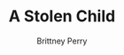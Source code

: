 ---
title: A Stolen Child
Layout: module

author: Brittney Perry
Reviewer: Mary Courtney

schedule: saturday early afternoon

description: A child is taken from in front of his parents. The father chases the group to a cave out of town. He has returned to try to find help in retrieving his child.
synopsis: > 
  A distraught father, Varyn Gilchek comes running into town. He can be heard calling for help from a far distance [ex. "Please! You have to help me! Someone! They took him!" After he recovers from his run, he tells whoever will listen that, “Some people. They just snatched little Charlie right out from in front of our home!” He produces a smudged paper with a shepherd's crook [Tarrasch] symbol that was left in the wake of the kidnapping. If questioned thoroughly, and if pressed for a reason, the father will admit that he couldn't pay his tithe to the Bloody Fist, due to poverty, and assumes his son was taken in payment.


  He followed the kidnappers into the wilderness surrounding Stonewood and to a cave with a small entrance. After pausing for breath, he realized that he ran into a fight with no weapons and no backup. Reluctantly, he doubled back to town with the hope of gathering a party to help rescue his son. While the father sought help, the child was killed.  When the PCs enter the cave, they are set upon by the Tarrasch Pawns, then the Bishop. The Bishop will flee when there is a chance of being defeated. Each Black Pawn will give a silver, each White Pawn a gold, the bishop multiple gold. If the Tarrasch win the fight, someone is marked by the Tarrasch in blood and the rest are left for dead/ or are stabilized/robbed/etc. The Bishop will rob the PCs of their magic items and keep them on his person. 


number_of_cast_members: 
outcomes: 
  - The PCs go to the cave and lose to the Tarrasch Pawns and Bishop, they are left for dead or stabilized, robbed, and left in the cave. 
  - The PCs go to the cave and kill all the Tarrasch Pawns and find the child dead. They were able to protect the father and can help the father bury his child. 
  - The PCs beat the Tarrasch at the cave, but the father dies.
  - If the PCs are able to eliminate the Tarrasch in the cave, they still have lost the child. The child's father, if he survives, will be understandably upset and heartbroken. He removes the child's body from the cave and want to bury him. 
rumors: 
hook: Father comes into town, gets help to rescue his son
scenes: 
  - 
    oog: Cabin or cave like area. The cave has a narrow entrance [two door stoppers to hold the door steady]. If possible, a low entrance should be created using a black plastic tarp covering the doorway, forcing the PCs to duck as low as a crouch. The child's body is placed at the back of the cave, sitting on the floor, covered with a sheet. The body is of a toddler sized child with the Tarrasch symbol painted on their forehead.
    ig: A cave one hour away from the city by foot, 25 minutes by horse. 6.4 miles.
    flee_point: Out of sight of the door of the cabin

running_notes: | 
  - Scene Discription: The enterence to the cave is narrow [door stop used to hold door]. Once inside, the cave opens up to a chamber the size of a cabin. The cave has the look of being used, there is blood smeared on the walls and bones littering the floor.
  - Order of importance in filling NPCs: Varyn Gilchek, Tarrasch Bishop, Tarrasch White Pawn-Leviathan, Tarrasch Black Pawn- Chaos Caster, Tarrasch Black Pawn- Fighter 
  - Varyn should be driven in finding his son, even to his own detriment
  - Varyn is a widower with a child from his deceased wife.
  - The Pawn's goal is to beat down the PCs. 
  - The Bishop robs the PCs of magic items, which go into the Tarrasch cashe.

number_of_cast_members: 
  - 1 plus 4 or more -
  - 1-Varyn
  - 1+ Bishop
  - 1+ Leviathan
  - 1+ Fighter
  - 1+ Chaos Caster
Props:
  - Dead Child Body
  - Sheet to Cover Dead Body
  - Two Door Stops
  - Tarp to Cover Door
  - Staple Gun and Staples
  - smudged paper with Shepard's crook Tarrasch Symbol

---